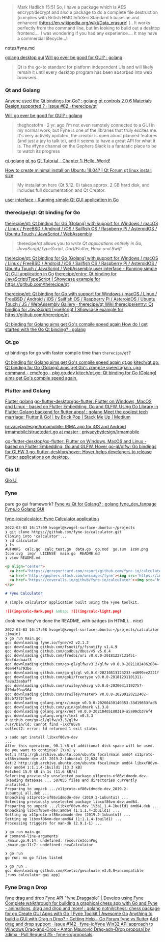 
>Mark Hadlich  15:51 So, I have a package which is AES encrypt/decrypt and also a package to do a complete file destruction (complies with British HMG InfoSec Standard 5 baseline and enhanced (https://en.wikipedia.org/wiki/Data_erasure) )..  It works perfectly from the command line, but Im looking to build out a desktop frontend…. I was wondering if you had any experience…. It may have a commercial lifecycle…!

notes/fyne.md

[golang desktop gui](https://www.google.com/search?qie=UTF-8)
[Will go ever be good for GUI? : golang ](https://www.reddit.com/r/golang/comments/eln3ub/will_go_ever_be_good_for_gui/)
>Qt is the go-to standard for platform independent UIs and will likely remain it until every desktop program has been absorbed into web browsers.

### Qt and Golang

[Anyone used the Qt bindings for Go? : golang ](https://www.reddit.com/r/golang/comments/c37caw/anyone_used_the_qt_bindings_for_go/)
[qt controls 2.0 6 Materials Design supported ? · Issue #82 · therecipe/qt ](https://github.com/therecipe/qt/issues/82)

[Will go ever be good for GUI? : golang ](https://www.reddit.com/r/golang/comments/eln3ub/will_go_ever_be_good_for_gui/)
>theghostofm · 2 yr. ago I'm not even remotely connected to a GUI in my normal work, but Fyne is one of the libraries that truly excites me. It's very actively updated, the creator is open about planned features (and just a joy to talk to), and it seems to have a great API for what it is. The #fyne channel on the Gophers Slack is a fantastic place to be to watch its progress

[qt golang](https://www.google.com/search?qie=UTF-8)
[qt go](https://www.google.com/search?qie=UTF-8)
[Qt Tutorial - Chapter 1: Hello, World! ](https://doc.qt.io/archives/3.3/tutorial1-01.html)

[How to create minimal install on Ubuntu 18.04? | Qt Forum ](https://forum.qt.io/topic/100031/how-to-create-minimal-install-on-ubuntu-18-04)
[qt linux install size](https://www.google.com/search?qie=UTF-8)
>My installation here (Qt 5.12. 0) takes approx. 2 GB hard disk, and includes full documentation and Qt Creator.

[user interface - Running simple Qt GUI application in Go](https://stackoverflow.com/questions/57659704/running-simple-qt-gui-application-in-go)

### therecipe/qt: Qt binding for Go

[therecipe/qt: Qt binding for Go (Golang) with support for Windows / macOS / Linux / FreeBSD / Android / iOS / Sailfish OS / Raspberry Pi / AsteroidOS / Ubuntu Touch / JavaScript / WebAssembly ](https://github.com/therecipe/qt)
>therecipe/qt allows you to *write Qt applications entirely in Go, JavaScript/TypeScript, Dart/Flutter, Haxe and Swift*

[therecipe/qt: Qt binding for Go (Golang) with support for Windows / macOS / Linux / FreeBSD / Android / iOS / Sailfish OS / Raspberry Pi / AsteroidOS / Ubuntu Touch / JavaScript / WebAssembly ](https://github.com/therecipe/qt)
[user interface - Running simple Qt GUI application in Go](https://stackoverflow.com/questions/57659704/running-simple-qt-gui-application-in-go)
[therecipe/entry: Qt binding for JavaScript/TypeScript | Showcase example for https://github.com/therecipe/qt ](https://github.com/therecipe/entry)


[therecipe/qt: Qt binding for Go with support for Windows / macOS / Linux / FreeBSD / Android / iOS / Sailfish OS / Raspberry Pi / AsteroidOS / Ubuntu Touch / JS / WebAssembly ](https://github.com/therecipe/qt)
[Gallery · therecipe/qt Wiki ](https://github.com/therecipe/qt/wiki/Gallery)
[therecipe/entry: Qt binding for JavaScript/TypeScript | Showcase example for https://github.com/therecipe/qt ](https://github.com/therecipe/entry)

[Qt binding for Golang aims get Go's compile speed again ](https://golangexample.com/qt-binding-for-golang-aims-get-gos-compile-speed-again/)
[How do I get started with the Go Qt binding? : golang ](https://www.reddit.com/r/golang/comments/nmdecj/how_do_i_get_started_with_the_go_qt_binding/)

### Qt.go

qt bindings for go with faster compile time than `therecipe/qt`?

[Qt binding for Golang aims get Go's compile speed again ](https://golangexample.com/qt-binding-for-golang-aims-get-gos-compile-speed-again/)
[qt.go](https://www.google.com/search?qie=UTF-8)
[kitech/qt.go: Qt binding for Go (Golang) aims get Go's compile speed again. ](https://github.com/kitech/qt.go)
[cgo command - cmd/cgo - pkg.go.dev ](https://pkg.go.dev/cmd/cgo)
[kitech/qt.go: Qt binding for Go (Golang) aims get Go's compile speed again. ](https://github.com/kitech/qt.go)


### Flutter and Golang

[Flutter golang](https://www.google.com/search?qsclient=gws-wiz)
[go-flutter-desktop/go-flutter: Flutter on Windows, MacOS and Linux - based on Flutter Embedding, Go and GLFW. ](https://github.com/go-flutter-desktop/go-flutter)
[Using Go Library in Flutter ](https://morioh.com/p/d20df0199c40)
[Golang backend for flutter apps! : golang ](https://www.reddit.com/r/golang/comments/kmj19d/golang_backend_for_flutter_apps/)
[Meet the coolest tech marriage: Flutter & Go! | by Brick Pop | Stack Me Up | Medium ](https://medium.com/stack-me-up/meet-the-coolest-tech-marriage-flutter-go-369cf11367c9)

[privacybydesign/irmamobile: IRMA app for iOS and Android ](https://github.com/privacybydesign/irmamobile/)
[irmamobile/structodart.go at master · privacybydesign/irmamobile ](https://github.com/privacybydesign/irmamobile/blob/master/irmagobridge/structodart/structodart.go)

[go-flutter-desktop/go-flutter: Flutter on Windows, MacOS and Linux - based on Flutter Embedding, Go and GLFW. ](https://github.com/go-flutter-desktop/go-flutter)
[Hover ](https://hover.drakirus.com/)
[go-gl/glfw: Go bindings for GLFW 3 ](https://github.com/go-gl/glfw)
[go-flutter-desktop/hover: Hover helps developers to release Flutter applications on desktop. ](https://github.com/go-flutter-desktop/hover)

### Gio UI

[Gio UI ](https://gioui.org/)

### Fyne

pure go gui framework?
[Fyne vs Qt for Golang? : golang ](https://www.reddit.com/r/golang/comments/ns8uiw/fyne_vs_qt_for_golang/)
[fyne_dev_fanpage ](https://www.reddit.com/r/fyne_dev_fanpage/)
[Fyne.io ](https://github.com/fyne-io)
[Golang GUI](https://www.google.com/search?qsadpr=1.41)

[fyne-io/calculator: Fyne Calculator application ](https://github.com/fyne-io/calculator)

```
2022-03-03 16:17:09 kvogel@kvogel-surface-ubuntu:~/projects
❯ git clone https://github.com/fyne-io/calculator.git
Cloning into 'calculator'...
❯ cd calculator
❯ ls
AUTHORS  calc.go  calc_test.go  data.go  go.mod  go.sum  Icon.png  Icon.svg  img/  LICENSE  main.go  README.md
❯ view README.md
```
```md
<p align="center">
  <a href="https://goreportcard.com/report/github.com/fyne-io/calculator"><img src="https://goreportcard.com/badge/github.com/fyne-io/calculator" alt="Code Status" /></a>
  <a href='http://gophers.slack.com/messages/fyne'><img src='https://img.shields.io/badge/join-us%20on%20slack-gray.svg?longCache=true&logo=slack&colorB=blue' alt='Join us on Slack' /></a>
  <a href='https://coveralls.io/github/fyne-io/calculator'><img src='https://coveralls.io/repos/github/fyne-io/calculator/badge.svg' alt='Coverage Status' /></a>
</p>

# Fyne Calculator

A simple calculator application built using the Fyne toolkit.

![](img/calc-dark.png) &nbsp; ![](img/calc-light.png)
```
(look how they've done the README, with badges (in HTML)... nice)

```
2022-03-03 16:17:58 kvogel@kvogel-surface-ubuntu:~/projects/calculator ±(main)
❯ go run main.go
go: downloading fyne.io/fyne/v2 v2.1.2
go: downloading github.com/fsnotify/fsnotify v1.4.9
go: downloading github.com/godbus/dbus/v5 v5.0.4
go: downloading github.com/fredbi/uri v0.0.0-20181227131451-3dcfdacbaaf3
go: downloading github.com/go-gl/glfw/v3.3/glfw v0.0.0-20211024062804-40e447a793be
go: downloading github.com/go-gl/gl v0.0.0-20210813123233-e4099ee2221f
go: downloading github.com/goki/freetype v0.0.0-20181231101311-fa8a33aabaff
go: downloading github.com/srwiley/oksvg v0.0.0-20200311192757-870daf9aa564
go: downloading github.com/srwiley/rasterx v0.0.0-20200120212402-85cb7272f5e9
go: downloading golang.org/x/image v0.0.0-20200430140353-33d19683fad8
go: downloading github.com/yuin/goldmark v1.3.8
go: downloading golang.org/x/net v0.0.0-20210405180319-a5a99cb37ef4
go: downloading golang.org/x/text v0.3.3
# github.com/go-gl/glfw/v3.3/glfw
/usr/bin/ld: cannot find -lXxf86vm
collect2: error: ld returned 1 exit status

❯ sudo apt install libxxf86vm-dev
...
After this operation, 90.1 kB of additional disk space will be used.
Do you want to continue? [Y/n] y
Get:1 http://gb.archive.ubuntu.com/ubuntu focal/main amd64 x11proto-xf86vidmode-dev all 2019.2-1ubuntu1 [2,624 B]
Get:2 http://gb.archive.ubuntu.com/ubuntu focal/main amd64 libxxf86vm-dev amd64 1:1.1.4-1build1 [13.3 kB]
Fetched 15.9 kB in 1s (11.6 kB/s)
Selecting previously unselected package x11proto-xf86vidmode-dev.
(Reading database ... 587055 files and directories currently installed.)
Preparing to unpack .../x11proto-xf86vidmode-dev_2019.2-1ubuntu1_all.deb ...
Unpacking x11proto-xf86vidmode-dev (2019.2-1ubuntu1) ...
Selecting previously unselected package libxxf86vm-dev:amd64.
Preparing to unpack .../libxxf86vm-dev_1%3a1.1.4-1build1_amd64.deb ...
Unpacking libxxf86vm-dev:amd64 (1:1.1.4-1build1) ...
Setting up x11proto-xf86vidmode-dev (2019.2-1ubuntu1) ...
Setting up libxxf86vm-dev:amd64 (1:1.1.4-1build1) ...
Processing triggers for man-db (2.9.1-1) ...

❯ go run main.go
# command-line-arguments
./main.go:9:14: undefined: resourceIconPng
./main.go:11:7: undefined: newCalculator

❯ go run
go run: no go files listed

❯ go run .
go: downloading github.com/Knetic/govaluate v3.0.0+incompatible
[runs calculator gui app]
```


### Fyne Drag n Drop

[fyne drag and drop](https://www.google.com/search?qie=UTF-8)
[Fyne API "fyne.Draggable" | Develop using Fyne ](https://developer.fyne.io/api/v2.1/draggable.html)
[Complete walkthrough for building a graphical chess app with Go and Fyne - animations, drag and drop and more! : golang ](https://www.reddit.com/r/golang/comments/mwpka6/complete_walkthrough_for_building_a_graphical/)
[notnil/chess: chess package for go ](https://github.com/notnil/chess)
[Create GUI Apps with Go | Fyne Toolkit | Awesome Go](https://www.youtube.com/watch?v=l9TGGU79Y04)
[Anything to build a GUI with Drag n Drop? - Getting Help - Go Forum ](https://forum.golangbridge.org/t/anything-to-build-a-gui-with-drag-n-drop/19658)
[fyne vs flutter](https://www.google.com/search?lqdpr=1.41)
[Add drag and drop support · Issue #142 · fyne-io/fyne ](https://github.com/fyne-io/fyne/issues/142)
[Win32 API approach to Windows Drag-and-Drop - Anton Maurovic ](http://anton.maurovic.com/posts/win32-api-approach-to-windows-drag-and-drop/)
[Drag-adn-Drop proposal by zdima · Pull Request #5 · fyne-io/proposals ](https://github.com/fyne-io/proposals/pull/5)

